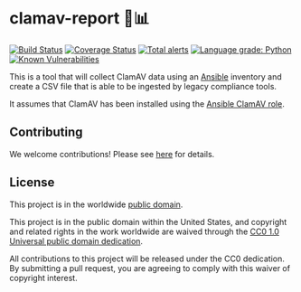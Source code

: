 # clamav-report 🦪📊 #

[![Build Status](https://travis-ci.com/cisagov/clamav-report.svg?branch=develop)](https://travis-ci.com/cisagov/clamav-report)
[![Coverage Status](https://coveralls.io/repos/github/cisagov/clamav-report/badge.svg?branch=develop)](https://coveralls.io/github/cisagov/clamav-report?branch=develop)
[![Total alerts](https://img.shields.io/lgtm/alerts/g/cisagov/clamav-report.svg?logo=lgtm&logoWidth=18)](https://lgtm.com/projects/g/cisagov/clamav-report/alerts/)
[![Language grade: Python](https://img.shields.io/lgtm/grade/python/g/cisagov/clamav-report.svg?logo=lgtm&logoWidth=18)](https://lgtm.com/projects/g/cisagov/clamav-report/context:python)
[![Known Vulnerabilities](https://snyk.io/test/github/cisagov/clamav-report/develop/badge.svg)](https://snyk.io/test/github/cisagov/clamav-report)

This is a tool that will collect ClamAV data using an
[Ansible](https://www.ansible.com) inventory and create a CSV file
that is able to be ingested by legacy compliance tools.

It assumes that ClamAV has been installed using the
[Ansible ClamAV role](https://github.com/cisagov/ansible-role-clamav).

## Contributing ##

We welcome contributions!  Please see [here](CONTRIBUTING.md) for
details.

## License ##

This project is in the worldwide [public domain](LICENSE).

This project is in the public domain within the United States, and
copyright and related rights in the work worldwide are waived through
the [CC0 1.0 Universal public domain
dedication](https://creativecommons.org/publicdomain/zero/1.0/).

All contributions to this project will be released under the CC0
dedication. By submitting a pull request, you are agreeing to comply
with this waiver of copyright interest.

